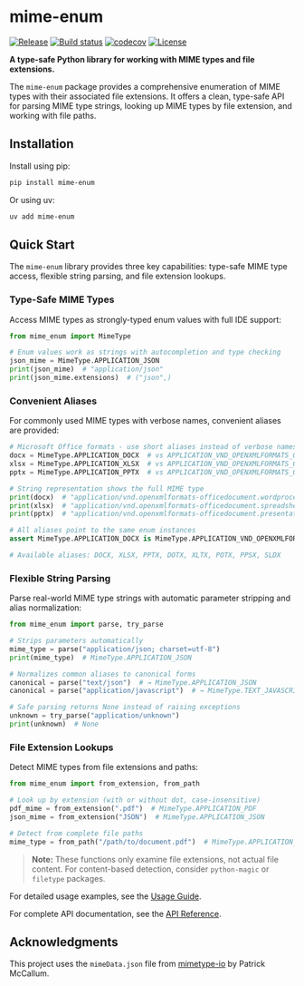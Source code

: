 # mime-enum

[![Release](https://img.shields.io/github/v/release/fpgmaas/mime-enum)](https://img.shields.io/github/v/release/fpgmaas/mime-enum)
[![Build status](https://img.shields.io/github/actions/workflow/status/fpgmaas/mime-enum/main.yml?branch=main)](https://github.com/fpgmaas/mime-enum/actions/workflows/main.yml?query=branch%3Amain)
[![codecov](https://codecov.io/gh/fpgmaas/mime-enum/branch/main/graph/badge.svg)](https://codecov.io/gh/fpgmaas/mime-enum)
[![License](https://img.shields.io/github/license/fpgmaas/mime-enum)](https://img.shields.io/github/license/fpgmaas/mime-enum)

**A type-safe Python library for working with MIME types and file extensions.**

The `mime-enum` package provides a comprehensive enumeration of MIME types with their associated file extensions. It offers a clean, type-safe API for parsing MIME type strings, looking up MIME types by file extension, and working with file paths.


## Installation

Install using pip:

```bash
pip install mime-enum
```

Or using uv:

```bash
uv add mime-enum
```

## Quick Start

The `mime-enum` library provides three key capabilities: type-safe MIME type access, flexible string parsing, and file extension lookups.

### Type-Safe MIME Types

Access MIME types as strongly-typed enum values with full IDE support:

```python
from mime_enum import MimeType

# Enum values work as strings with autocompletion and type checking
json_mime = MimeType.APPLICATION_JSON
print(json_mime)  # "application/json"
print(json_mime.extensions)  # ("json",)

```

### Convenient Aliases

For commonly used MIME types with verbose names, convenient aliases are provided:

```python
# Microsoft Office formats - use short aliases instead of verbose names
docx = MimeType.APPLICATION_DOCX  # vs APPLICATION_VND_OPENXMLFORMATS_OFFICEDOCUMENT_WORDPROCESSINGML_DOCUMENT
xlsx = MimeType.APPLICATION_XLSX  # vs APPLICATION_VND_OPENXMLFORMATS_OFFICEDOCUMENT_SPREADSHEETML_SHEET
pptx = MimeType.APPLICATION_PPTX  # vs APPLICATION_VND_OPENXMLFORMATS_OFFICEDOCUMENT_PRESENTATIONML_PRESENTATION

# String representation shows the full MIME type
print(docx)  # "application/vnd.openxmlformats-officedocument.wordprocessingml.document"
print(xlsx)  # "application/vnd.openxmlformats-officedocument.spreadsheetml.sheet"
print(pptx)  # "application/vnd.openxmlformats-officedocument.presentationml.presentation"

# All aliases point to the same enum instances
assert MimeType.APPLICATION_DOCX is MimeType.APPLICATION_VND_OPENXMLFORMATS_OFFICEDOCUMENT_WORDPROCESSINGML_DOCUMENT

# Available aliases: DOCX, XLSX, PPTX, DOTX, XLTX, POTX, PPSX, SLDX
```

### Flexible String Parsing

Parse real-world MIME type strings with automatic parameter stripping and alias normalization:

```python
from mime_enum import parse, try_parse

# Strips parameters automatically
mime_type = parse("application/json; charset=utf-8")
print(mime_type)  # MimeType.APPLICATION_JSON

# Normalizes common aliases to canonical forms
canonical = parse("text/json")  # → MimeType.APPLICATION_JSON
canonical = parse("application/javascript")  # → MimeType.TEXT_JAVASCRIPT

# Safe parsing returns None instead of raising exceptions
unknown = try_parse("application/unknown")
print(unknown)  # None
```

### File Extension Lookups

Detect MIME types from file extensions and paths:

```python
from mime_enum import from_extension, from_path

# Look up by extension (with or without dot, case-insensitive)
pdf_mime = from_extension(".pdf")  # MimeType.APPLICATION_PDF
json_mime = from_extension("JSON")  # MimeType.APPLICATION_JSON

# Detect from complete file paths
mime_type = from_path("/path/to/document.pdf")  # MimeType.APPLICATION_PDF
```

> **Note:** These functions only examine file extensions, not actual file content. For content-based detection, consider `python-magic` or `filetype` packages.

For detailed usage examples, see the [Usage Guide](docs/usage.md).

For complete API documentation, see the [API Reference](docs/api.md).

## Acknowledgments

This project uses the `mimeData.json` file from [mimetype-io](https://github.com/patrickmccallum/mimetype-io) by Patrick McCallum.
